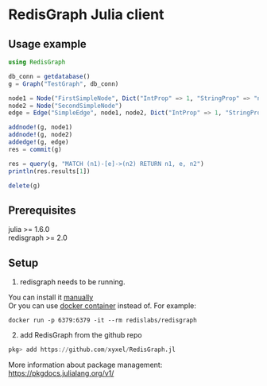 # RedisGraph Julia client

## Usage example

```julia
using RedisGraph

db_conn = getdatabase()
g = Graph("TestGraph", db_conn)

node1 = Node("FirstSimpleNode", Dict("IntProp" => 1, "StringProp" => "node prop", "BoolProp" => true))
node2 = Node("SecondSimpleNode")
edge = Edge("SimpleEdge", node1, node2, Dict("IntProp" => 1, "StringProp" => "node prop", "BoolProp" => false))

addnode!(g, node1)
addnode!(g, node2)
addedge!(g, edge)
res = commit(g)

res = query(g, "MATCH (n1)-[e]->(n2) RETURN n1, e, n2")
println(res.results[1])

delete(g)
```

## Prerequisites

julia >= 1.6.0  
redisgraph >= 2.0  

## Setup

1. redisgraph needs to be running.

You can install it [manually](https://docs.redislabs.com/latest/modules/redisgraph/redisgraph-quickstart/)  
Or you can use [docker container](https://hub.docker.com/r/redislabs/redisgraph) instead of. For example:

```
docker run -p 6379:6379 -it --rm redislabs/redisgraph
```

2. add RedisGraph from the github repo

```julia
pkg> add https://github.com/xyxel/RedisGraph.jl
```

More information about package management: https://pkgdocs.julialang.org/v1/
